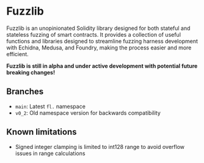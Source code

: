 # Fuzzlib
Fuzzlib is an unopinionated Solidity library designed for both stateful and stateless fuzzing of smart contracts. It provides a collection of useful functions and libraries designed to streamline fuzzing harness development with Echidna, Medusa, and Foundry, making the process easier and more efficient.

**Fuzzlib is still in alpha and under active development with potential future breaking changes!**

## Branches
* `main`: Latest `fl.` namespace
* `v0_2`: Old namespace version for backwards compatibility


## Known limitations
- Signed integer clamping is limited to int128 range to avoid overflow issues in range calculations


